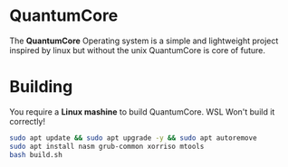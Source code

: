 # QuantumCore
The **QuantumCore** Operating system is a simple and lightweight project inspired by linux but without the unix QuantumCore is core of future.

# Building
You require a **Linux mashine** to build QuantumCore. WSL Won't build it correctly!

```bash
sudo apt update && sudo apt upgrade -y && sudo apt autoremove
sudo apt install nasm grub-common xorriso mtools
bash build.sh
```
